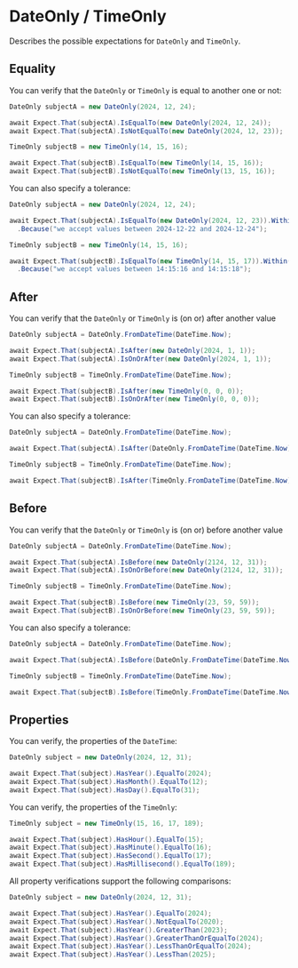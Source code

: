 # DateOnly / TimeOnly

Describes the possible expectations for `DateOnly` and `TimeOnly`.

## Equality

You can verify that the `DateOnly` or `TimeOnly` is equal to another one or not:

```csharp
DateOnly subjectA = new DateOnly(2024, 12, 24);

await Expect.That(subjectA).IsEqualTo(new DateOnly(2024, 12, 24));
await Expect.That(subjectA).IsNotEqualTo(new DateOnly(2024, 12, 23));

TimeOnly subjectB = new TimeOnly(14, 15, 16);

await Expect.That(subjectB).IsEqualTo(new TimeOnly(14, 15, 16));
await Expect.That(subjectB).IsNotEqualTo(new TimeOnly(13, 15, 16));
```

You can also specify a tolerance:

```csharp
DateOnly subjectA = new DateOnly(2024, 12, 24);

await Expect.That(subjectA).IsEqualTo(new DateOnly(2024, 12, 23)).Within(TimeSpan.FromDays(1))
  .Because("we accept values between 2024-12-22 and 2024-12-24");

TimeOnly subjectB = new TimeOnly(14, 15, 16);

await Expect.That(subjectB).IsEqualTo(new TimeOnly(14, 15, 17)).Within(TimeSpan.FromSeconds(1))
  .Because("we accept values between 14:15:16 and 14:15:18");
```

## After

You can verify that the `DateOnly` or `TimeOnly` is (on or) after another value

```csharp
DateOnly subjectA = DateOnly.FromDateTime(DateTime.Now);

await Expect.That(subjectA).IsAfter(new DateOnly(2024, 1, 1));
await Expect.That(subjectA).IsOnOrAfter(new DateOnly(2024, 1, 1));

TimeOnly subjectB = TimeOnly.FromDateTime(DateTime.Now);

await Expect.That(subjectB).IsAfter(new TimeOnly(0, 0, 0));
await Expect.That(subjectB).IsOnOrAfter(new TimeOnly(0, 0, 0));
```

You can also specify a tolerance:

```csharp
DateOnly subjectA = DateOnly.FromDateTime(DateTime.Now);

await Expect.That(subjectA).IsAfter(DateOnly.FromDateTime(DateTime.Now)).Within(TimeSpan.FromDays(1));

TimeOnly subjectB = TimeOnly.FromDateTime(DateTime.Now);

await Expect.That(subjectB).IsAfter(TimeOnly.FromDateTime(DateTime.Now)).Within(TimeSpan.FromSeconds(1));
```

## Before

You can verify that the `DateOnly` or `TimeOnly` is (on or) before another value

```csharp
DateOnly subjectA = DateOnly.FromDateTime(DateTime.Now);

await Expect.That(subjectA).IsBefore(new DateOnly(2124, 12, 31));
await Expect.That(subjectA).IsOnOrBefore(new DateOnly(2124, 12, 31));

TimeOnly subjectB = TimeOnly.FromDateTime(DateTime.Now);

await Expect.That(subjectB).IsBefore(new TimeOnly(23, 59, 59));
await Expect.That(subjectB).IsOnOrBefore(new TimeOnly(23, 59, 59));
```

You can also specify a tolerance:

```csharp
DateOnly subjectA = DateOnly.FromDateTime(DateTime.Now);

await Expect.That(subjectA).IsBefore(DateOnly.FromDateTime(DateTime.Now)).Within(TimeSpan.FromDays(1));

TimeOnly subjectB = TimeOnly.FromDateTime(DateTime.Now);

await Expect.That(subjectB).IsBefore(TimeOnly.FromDateTime(DateTime.Now)).Within(TimeSpan.FromSeconds(1));
```

## Properties

You can verify, the properties of the `DateTime`:

```csharp
DateOnly subject = new DateOnly(2024, 12, 31);

await Expect.That(subject).HasYear().EqualTo(2024);
await Expect.That(subject).HasMonth().EqualTo(12);
await Expect.That(subject).HasDay().EqualTo(31);
```

You can verify, the properties of the `TimeOnly`:

```csharp
TimeOnly subject = new TimeOnly(15, 16, 17, 189);

await Expect.That(subject).HasHour().EqualTo(15);
await Expect.That(subject).HasMinute().EqualTo(16);
await Expect.That(subject).HasSecond().EqualTo(17);
await Expect.That(subject).HasMillisecond().EqualTo(189);
```

All property verifications support the following comparisons:

```csharp
DateOnly subject = new DateOnly(2024, 12, 31);

await Expect.That(subject).HasYear().EqualTo(2024);
await Expect.That(subject).HasYear().NotEqualTo(2020);
await Expect.That(subject).HasYear().GreaterThan(2023);
await Expect.That(subject).HasYear().GreaterThanOrEqualTo(2024);
await Expect.That(subject).HasYear().LessThanOrEqualTo(2024);
await Expect.That(subject).HasYear().LessThan(2025);
```
